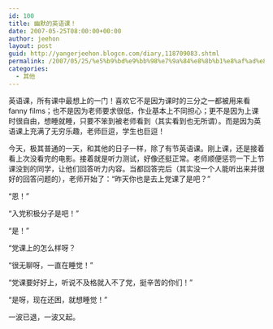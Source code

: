 ```yaml
---
id: 100
title: 幽默的英语课！
date: 2007-05-25T08:00:00+00:00
author: jeehon
layout: post
guid: http://yangerjeehon.blogcn.com/diary,118709083.shtml
permalink: /2007/05/25/%e5%b9%bd%e9%bb%98%e7%9a%84%e8%8b%b1%e8%af%ad%e8%af%be%ef%bc%81/
categories:
  - 其他
---
```

英语课，所有课中最想上的一门！喜欢它不是因为课时的三分之一都被用来看fanny films；也不是因为老师要求很低，作业基本上不同担心；更不是因为上课时很自由，想睡就睡，只要不笨到被老师看到（其实看到也无所谓）。而是因为英语课上充满了无穷乐趣，老师巨逗，学生也巨逗！
    
今天，极其普通的一天，和其他的日子一样，除了有节英语课。刚上课，还是接着看上次没看完的电影。接着就是听力测试，好像还挺正常。老师顺便惩罚一下上节课没到的同学，让他们回答听力内容。当都回答完后（其实没一个人能听出来并很好的回答问题的），老师开始了：“昨天你也是去上党课了是吧？”
       
“恩！”
       
“入党积极分子是吧！”
        
“是！”
        
“党课上的怎么样呀？
         
“很无聊呀，一直在睡觉！”
         
“党课要好好上，听说不及格就入不了党，挺辛苦的你们！”
          
“是呀，现在还困，就想睡觉！”
    
一波已退，一波又起。